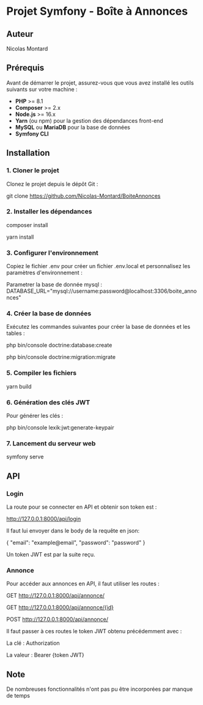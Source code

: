 # Projet Symfony - Boîte à Annonces

## Auteur
Nicolas Montard

## Prérequis

Avant de démarrer le projet, assurez-vous que vous avez installé les outils suivants sur votre machine :

- **PHP** >= 8.1
- **Composer** >= 2.x
- **Node.js** >= 16.x
- **Yarn** (ou npm) pour la gestion des dépendances front-end
- **MySQL** ou **MariaDB** pour la base de données
- **Symfony CLI**

## Installation

### 1. Cloner le projet

Clonez le projet depuis le dépôt Git :

git clone https://github.com/Nicolas-Montard/BoiteAnnonces

### 2. Installer les dépendances

composer install

yarn install


### 3. Configurer l'environnement

Copiez le fichier .env pour créer un fichier .env.local et personnalisez les paramètres d'environnement :

Parametrer la base de donnée mysql :
DATABASE_URL="mysql://username:password@localhost:3306/boite_annonces"

### 4. Créer la base de données

Exécutez les commandes suivantes pour créer la base de données et les tables :

php bin/console doctrine:database:create

php bin/console doctrine:migration:migrate

### 5. Compiler les fichiers

yarn build

### 6. Génération des clés JWT

Pour générer les clés :

php bin/console lexik:jwt:generate-keypair

### 7. Lancement du serveur web

symfony serve

## API

### Login

La route pour se connecter en API et obtenir son token est :

http://127.0.0.1:8000/api/login

Il faut lui envoyer dans le body de la requête en json:

{
    "email": "example@email",
    "password": "password"
}

Un token JWT est par la suite reçu.

### Annonce

Pour accéder aux annonces en API, il faut utiliser les routes :

GET http://127.0.0.1:8000/api/annonce/

GET http://127.0.0.1:8000/api/annonce/{id}

POST http://127.0.0.1:8000/api/annonce/

Il faut passer à ces routes le token JWT obtenu précédemment avec :

La clé : Authorization

La valeur : Bearer {token JWT}

## Note

De nombreuses fonctionnalités n'ont pas pu être incorporées par manque de temps